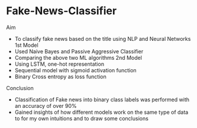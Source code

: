 # Fake-News-Classifier

Aim
  - To classify fake news based on the title using NLP and Neural Networks
1st Model
  - Used Naive Bayes and Passive Aggressive Classifier
  - Comparing the above two ML algorithms
2nd Model
  - Using LSTM, one-hot representation
  - Sequential model with sigmoid activation function
  - Binary Cross entropy as loss function

Conclusion
  - Classification of Fake news into binary class labels was performed with an accuracy of over 90%
  - Gained insights of how different models work on the same type of data to for my own intuitions and to draw some conclusions

